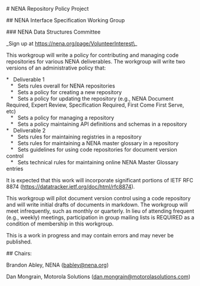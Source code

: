 \# NENA Repository Policy Project

\## NENA Interface Specification Working Group

\### NENA Data Structures Committee

\_Sign up at https://nena.org/page/VolunteerInterest\_

This workgroup will write a policy for contributing and managing code repositories for various NENA deliverables. The workgroup will write two versions of an administrative policy that:

\*   Deliverable 1  
   \*   Sets rules overall for NENA repositories  
   \*   Sets a policy for creating a new repository  
   \*   Sets a policy for updating the repository (e.g., NENA Document Required, Expert Review, Specification Required, First Come First Serve, etc)  
   \*   Sets a policy for managing a repository  
   \*   Sets a policy maintaining API definitions and schemas in a repository  
\*   Deliverable 2  
   \*   Sets rules for maintaining registries in a repository  
   \*   Sets rules for maintaining a NENA master glossary in a repository  
   \*   Sets guidelines for using code repositories for document version control  
   \*   Sets technical rules for maintaining online NENA Master Glossary entries

It is expected that this work will incorporate significant portions of IETF RFC 8874 (https://datatracker.ietf.org/doc/html/rfc8874).

This workgroup will pilot document version control using a code repository and will write initial drafts of documents in markdown. The workgroup will meet infrequently, such as monthly or quarterly. In lieu of attending frequent (e.g., weekly) meetings, participation in group mailing lists is REQUIRED as a condition of membership in this workgroup.

This is a work in progress and may contain errors and may never be published.

\## Chairs:

Brandon Abley, NENA (babley@nena.org)

Dan Mongrain, Motorola Solutions (dan.mongrain@motorolasolutions.com)
